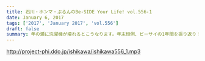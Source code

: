 ```yaml
---
title: 石川・ホンマ・ぶるんのBe-SIDE Your Life! vol.556-1
date: January 6, 2017
tags: ['2017', 'January 2017', 'vol.556']
draft: false
summary: 年の瀬に洗濯機が壊れるとこうなります。年末恒例、ビーサイの1年間を振り返り！その１SAITO
---
```


http://project-phi.ddo.jp/ishikawa/ishikawa556_1.mp3